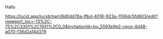 Hallo

https://lucid.app/lucidchart/8d0dd78a-ffbd-4016-923a-1106dc5fd603/edit?viewport_loc=-13%2C-75%2C3301%2C1931%2C0_0&invitationId=inv_5593e9e2-cece-4d48-a070-f36d2a14d379